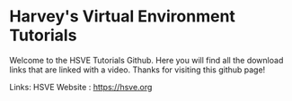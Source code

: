 # Harvey's Virtual Environment Tutorials
Welcome to the HSVE Tutorials Github. Here you will find all the download links that are linked with a video. 
Thanks for visiting this github page!

Links:
HSVE Website : https://hsve.org